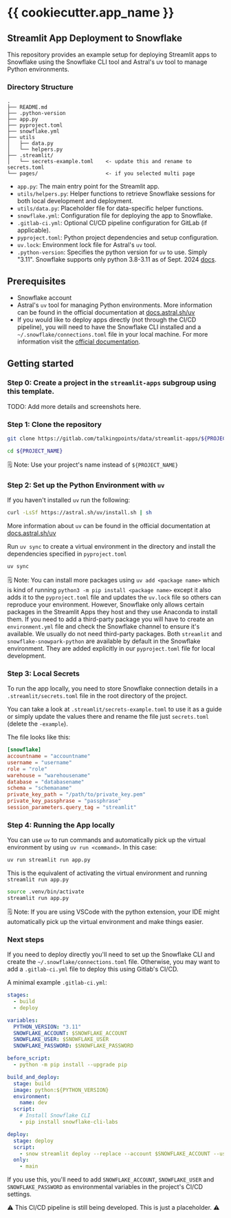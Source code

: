 # {{ cookiecutter.app_name }}

## Streamlit App Deployment to Snowflake

This repository provides an example setup for deploying Streamlit apps to Snowflake using the Snowflake CLI tool and Astral's uv tool to manage Python environments.

### Directory Structure

```plaintext
.
├── README.md
├── .python-version
├── app.py
├── pyproject.toml
├── snowflake.yml
├── utils
│   ├── data.py
│   └── helpers.py
├── .streamlit/
│   └── secrets-example.toml    <- update this and rename to secrets.toml
└── pages/                      <- if you selected multi page
```

* `app.py`: The main entry point for the Streamlit app.
* `utils/helpers.py`: Helper functions to retrieve Snowflake sessions for both local development and deployment.
* `utils/data.py`: Placeholder file for data-specific helper functions.
* `snowflake.yml`: Configuration file for deploying the app to Snowflake.
* `.gitlab-ci.yml`: Optional CI/CD pipeline configuration for GitLab (if applicable).
* `pyproject.toml`: Python project dependencies and setup configuration.
* `uv.lock`: Environment lock file for Astral's `uv` tool.
* `.python-version`: Specifies the python version for `uv` to use. Simply "3.11". Snowflake supports only python 3.8-3.11 as of Sept. 2024 [docs](https://docs.snowflake.com/en/developer-guide/snowpark/python/setup#prerequisites).

## Prerequisites
* Snowflake account
* Astral's `uv` tool for managing Python environments. More information can be found in the official documentation at [docs.astral.sh/uv](https://docs.astral.sh/uv/#getting-started)
* If you would like to deploy apps directly (not through the CI/CD pipeline), you will need to have the Snowflake CLI installed and a `~/.snowflake/connections.toml` file in your local machine. For more information visit the [official documentation](https://docs.snowflake.com/en/developer-guide/snowflake-cli-v2/index#what-s-in-this-guide).

## Getting started

### Step 0: Create a project in the `streamlit-apps` subgroup using this template. 
TODO: Add more details and screenshots here.

### Step 1: Clone the repository
```bash
git clone https://gitlab.com/talkingpoints/data/streamlit-apps/${PROJECT_NAME}

cd ${PROJECT_NAME}
```
:spiral_notepad: Note: Use your project's name instead of `${PROJECT_NAME}`

### Step 2: Set up the Python Environment with `uv`

If you haven't installed `uv` run the following:
```bash
curl -LsSf https://astral.sh/uv/install.sh | sh
```
More information about `uv` can be found in the official documentation at [docs.astral.sh/uv](https://docs.astral.sh/uv/)

Run `uv sync` to create a virtual environment in the directory and install the dependencies specified in `pyproject.toml`

```bash
uv sync
```
:spiral_notepad: Note: You can install more packages using `uv add <package name>` which is kind of running `python3 -m pip install <package name>` except it also adds it to the `pyproject.toml` file and updates the `uv.lock` file so others can reproduce your environment. However, Snowflake only allows certain packages in the Streamlit Apps they host and they use Anaconda to install them. If you need to add a third-party package you will have to create an `environment.yml` file and check the Snowflake channel to ensure it's available. We usually do not need third-party packages. Both `streamlit` and `snowflake-snowpark-python` are available by default in the Snowflake environment. They are added explicitly in our `pyproject.toml` file for local development. 

### Step 3: Local Secrets
To run the app locally, you need to store Snowflake connection details in a `.streamlit/secrets.toml` file in the root directory of the project.

You can take a look at `.streamlit/secrets-example.toml` to use it as a guide or simply update the values there and rename the file just `secrets.toml` (delete the `-example`). 

The file looks like this:
```toml
[snowflake]
accountname = "accountname"
username = "username"
role = "role"
warehouse = "warehousename"
database = "databasename"
schema = "schemaname"
private_key_path = "/path/to/private_key.pem"
private_key_passphrase = "passphrase"
session_parameters.query_tag = "streamlit"
```

### Step 4: Running the App locally
You can use `uv` to run commands and automatically pick up the virtual environment by using `uv run <command>`. In this case:
```bash
uv run streamlit run app.py
```

This is the equivalent of activating the virtual environment and running `streamlit run app.py`

```bash
source .venv/bin/activate
streamlit run app.py
```

:spiral_notepad: Note: If you are using VSCode with the python extension, your IDE might automatically pick up the virtual environment and make things easier.

### Next steps
If you need to deploy directly you'll need to set up the Snowflake CLI and create the `~/.snowflake/connections.toml` file. Otherwise, you may want to add a `.gitlab-ci.yml` file to deploy this using Gitlab's CI/CD. 

A minimal example `.gitlab-ci.yml`:
```yaml
stages:
  - build
  - deploy

variables:
  PYTHON_VERSION: "3.11"
  SNOWFLAKE_ACCOUNT: $SNOWFLAKE_ACCOUNT
  SNOWFLAKE_USER: $SNOWFLAKE_USER
  SNOWFLAKE_PASSWORD: $SNOWFLAKE_PASSWORD

before_script:
  - python -m pip install --upgrade pip

build_and_deploy:
  stage: build
  image: python:${PYTHON_VERSION}
  environment:
    name: dev
  script:
    # Install Snowflake CLI
    - pip install snowflake-cli-labs

deploy:
  stage: deploy
  script:
    - snow streamlit deploy --replace --account $SNOWFLAKE_ACCOUNT --user $SNOWFLAKE_USER --password $SNOWFLAKE_PASSWORD
  only:
    - main
```

If you use this, you'll need to add `SNOWFLAKE_ACCOUNT`, `SNOWFLAKE_USER` and `SNOWFLAKE_PASSWORD` as environmental variables in the project's CI/CD settings. 

:warning: This CI/CD pipeline is still being developed. This is just a placeholder. :warning: